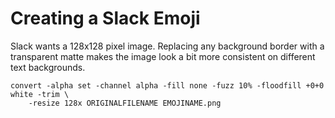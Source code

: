 # Creating a Slack Emoji

Slack wants a 128x128 pixel image. Replacing any background border with a transparent matte makes the image look a bit more
consistent on different text backgrounds.

    convert -alpha set -channel alpha -fill none -fuzz 10% -floodfill +0+0 white -trim \
        -resize 128x ORIGINALFILENAME EMOJINAME.png

